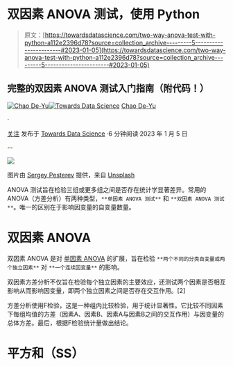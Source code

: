 # 双因素 ANOVA 测试，使用 Python

> 原文：[https://towardsdatascience.com/two-way-anova-test-with-python-a112e2396d78?source=collection_archive---------5-----------------------#2023-01-05](https://towardsdatascience.com/two-way-anova-test-with-python-a112e2396d78?source=collection_archive---------5-----------------------#2023-01-05)

## 完整的双因素 ANOVA 测试入门指南（附代码！）

[](https://chaodeyu.medium.com/?source=post_page-----a112e2396d78--------------------------------)[![Chao De-Yu](../Images/8d6805b4797dcc71fa722bbb3d06a91b.png)](https://chaodeyu.medium.com/?source=post_page-----a112e2396d78--------------------------------)[](https://towardsdatascience.com/?source=post_page-----a112e2396d78--------------------------------)[![Towards Data Science](../Images/a6ff2676ffcc0c7aad8aaf1d79379785.png)](https://towardsdatascience.com/?source=post_page-----a112e2396d78--------------------------------) [Chao De-Yu](https://chaodeyu.medium.com/?source=post_page-----a112e2396d78--------------------------------)

·

[关注](https://medium.com/m/signin?actionUrl=https%3A%2F%2Fmedium.com%2F_%2Fsubscribe%2Fuser%2F5b7be08f8f4c&operation=register&redirect=https%3A%2F%2Ftowardsdatascience.com%2Ftwo-way-anova-test-with-python-a112e2396d78&user=Chao+De-Yu&userId=5b7be08f8f4c&source=post_page-5b7be08f8f4c----a112e2396d78---------------------post_header-----------) 发布于 [Towards Data Science](https://towardsdatascience.com/?source=post_page-----a112e2396d78--------------------------------) ·6 分钟阅读·2023 年 1 月 5 日[](https://medium.com/m/signin?actionUrl=https%3A%2F%2Fmedium.com%2F_%2Fvote%2Ftowards-data-science%2Fa112e2396d78&operation=register&redirect=https%3A%2F%2Ftowardsdatascience.com%2Ftwo-way-anova-test-with-python-a112e2396d78&user=Chao+De-Yu&userId=5b7be08f8f4c&source=-----a112e2396d78---------------------clap_footer-----------)

--

[](https://medium.com/m/signin?actionUrl=https%3A%2F%2Fmedium.com%2F_%2Fbookmark%2Fp%2Fa112e2396d78&operation=register&redirect=https%3A%2F%2Ftowardsdatascience.com%2Ftwo-way-anova-test-with-python-a112e2396d78&source=-----a112e2396d78---------------------bookmark_footer-----------)![](../Images/d896358a9cda32130ebea2395752b3f5.png)

图片由 [Sergey Pesterev](https://unsplash.com/@sickle) 提供，来自 [Unsplash](https://unsplash.com)

ANOVA 测试旨在检验三组或更多组之间是否存在统计学显著差异。常用的 ANOVA（方差分析）有两种类型，`**单因素 ANOVA 测试**` 和 `**双因素 ANOVA 测试**`。唯一的区别在于影响因变量的自变量数量。

# 双因素 ANOVA

双因素 ANOVA 是对 [单因素 ANOVA](/anova-test-with-python-cfbf4013328b) 的扩展，旨在检验 `**两个不同的分类自变量或两个独立因素**` 对 `**一个连续因变量**` 的影响。

双因素方差分析不仅旨在检验每个独立因素的主要效应，还测试两个因素是否相互影响从而影响因变量，即两个独立因素之间是否存在交互作用。[2]

方差分析使用F检验，这是一种组内比较检验，用于统计显著性。它比较不同因素下每组均值的方差（因素A、因素B、因素A与因素B之间的交互作用）与因变量的总体方差。最后，根据F检验统计量做出结论。

# 平方和（SS）
